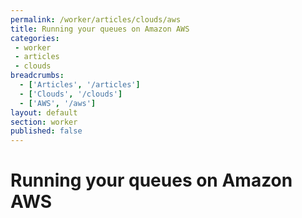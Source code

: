 ```yaml
---
permalink: /worker/articles/clouds/aws
title: Running your queues on Amazon AWS
categories:
 - worker
 - articles
 - clouds
breadcrumbs:
  - ['Articles', '/articles']
  - ['Clouds', '/clouds']
  - ['AWS', '/aws']
layout: default
section: worker
published: false
---
```


# Running your queues on Amazon AWS
